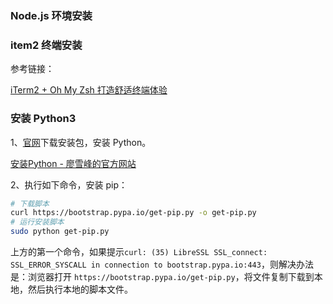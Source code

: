 
### Node.js 环境安装


### item2 终端安装

参考链接：

[iTerm2 + Oh My Zsh 打造舒适终端体验](https://github.com/github-repo-backup/iterm2-with-oh-my-zsh)

### 安装 Python3

1、[官网](https://www.python.org/downloads/macos/)下载安装包，安装 Python。

[安装Python - 廖雪峰的官方网站](https://www.liaoxuefeng.com/wiki/1016959663602400/1016959856222624)

2、执行如下命令，安装 pip：

```bash
# 下载脚本
curl https://bootstrap.pypa.io/get-pip.py -o get-pip.py   
# 运行安装脚本
sudo python get-pip.py   
```

上方的第一个命令，如果提示`curl: (35) LibreSSL SSL_connect: SSL_ERROR_SYSCALL in connection to bootstrap.pypa.io:443`，则解决办法是：浏览器打开 `https://bootstrap.pypa.io/get-pip.py`，将文件复制下载到本地，然后执行本地的脚本文件。


